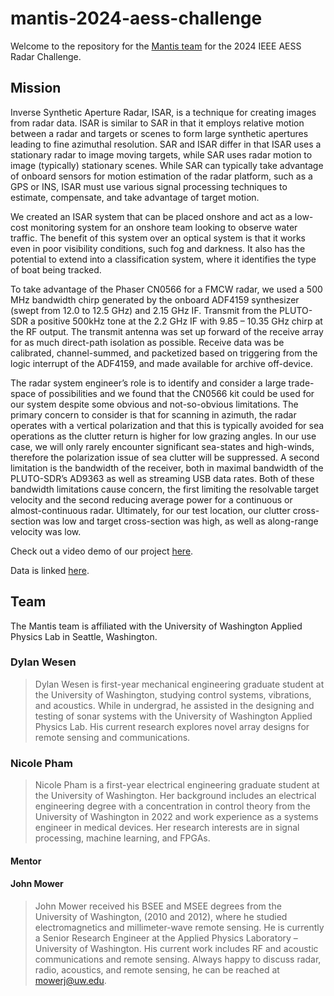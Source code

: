 # mantis-2024-aess-challenge

Welcome to the repository for the [Mantis team](#team) for the 2024 IEEE AESS Radar Challenge.

## Mission

Inverse Synthetic Aperture Radar, ISAR, is a technique for creating images from radar data. ISAR is similar to SAR in that it employs relative motion between a radar and targets or scenes to form large synthetic apertures leading to fine azimuthal resolution. SAR and ISAR differ in that ISAR uses a stationary radar to image moving targets, while SAR uses radar motion to image (typically) stationary scenes. While SAR can typically take advantage of onboard sensors for motion estimation of the radar platform, such as a GPS or INS, ISAR must use various signal processing techniques to estimate, compensate, and take advantage of target motion.

We created an ISAR system that can be placed onshore and act as a low-cost monitoring system for an onshore team looking to observe water traffic. The benefit of this system over an optical system is that it works even in poor visibility conditions, such fog and darkness. It also has the potential to extend into a classification system, where it identifies the type of boat being tracked.

To take advantage of the Phaser CN0566 for a FMCW radar, we used a 500 MHz bandwidth chirp generated by the onboard ADF4159 synthesizer (swept from 12.0 to 12.5 GHz) and 2.15 GHz IF. Transmit from the PLUTO-SDR a positive 500kHz tone at the 2.2 GHz IF with 9.85 – 10.35 GHz chirp at the RF output. The transmit antenna was set up forward of the receive array for as much direct-path isolation as possible. Receive data was be calibrated, channel-summed, and packetized based on triggering from the logic interrupt of the ADF4159, and made available for archive off-device.

The radar system engineer’s role is to identify and consider a large trade-space of possibilities and we found that the CN0566 kit could be used for our system despite some obvious and not-so-obvious limitations. The primary concern to consider is that for scanning in azimuth, the radar operates with a vertical polarization and that this is typically avoided for sea operations as the clutter return is higher for low grazing angles. In our use case, we will only rarely encounter significant sea-states and high-winds, therefore the polarization issue of sea clutter will be suppressed. A second limitation is the bandwidth of the receiver, both in maximal bandwidth of the PLUTO-SDR’s AD9363 as well as streaming USB data rates. Both of these bandwidth limitations cause concern, the first limiting the resolvable target velocity and the second reducing average power for a continuous or almost-continuous radar. Ultimately, for our test location, our clutter cross-section was low and target cross-section was high, as well as along-range velocity was low.

Check out a video demo of our project [here](https://youtu.be/eVkxuBhQILY).

Data is linked [here](https://drive.google.com/drive/folders/11EBF_MmQtxgatDQYX_4F9UndbK7i9hd4?usp=sharing).

## Team

The Mantis team is affiliated with the University of Washington Applied Physics Lab in Seattle, Washington.

### Dylan Wesen

> Dylan Wesen is first-year mechanical engineering graduate student at the University of Washington, studying control systems, vibrations, and acoustics. While in undergrad, he assisted in the designing and testing of sonar systems with the University of Washington Applied Physics Lab. His current research explores novel array designs for remote sensing and communications.

### Nicole Pham

> Nicole Pham is a first-year electrical engineering graduate student at the University of Washington. Her background includes an electrical engineering degree with a concentration in control theory from the University of Washington in 2022 and work experience as a systems engineer in medical devices. Her research interests are in signal processing, machine learning, and FPGAs.

#### Mentor
#### John Mower

> John Mower received his BSEE and MSEE degrees from the University of Washington, (2010 and 2012), where he studied electromagnetics and millimeter-wave remote sensing. He is currently a Senior Research Engineer at the Applied Physics Laboratory – University of Washington. His current work includes RF and acoustic communications and remote sensing. Always happy to discuss radar, radio, acoustics, and remote sensing, he can be reached at mowerj@uw.edu.
